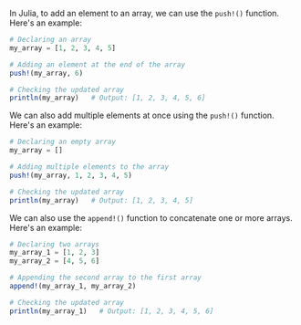 In Julia, to add an element to an array, we can use the `push!()` function. Here's an example:

```julia
# Declaring an array
my_array = [1, 2, 3, 4, 5]

# Adding an element at the end of the array
push!(my_array, 6)

# Checking the updated array
println(my_array)   # Output: [1, 2, 3, 4, 5, 6]
```

We can also add multiple elements at once using the `push!()` function. Here's an example:

```julia
# Declaring an empty array
my_array = []

# Adding multiple elements to the array
push!(my_array, 1, 2, 3, 4, 5)

# Checking the updated array
println(my_array)   # Output: [1, 2, 3, 4, 5]
```

We can also use the `append!()` function to concatenate one or more arrays. Here's an example:

```julia
# Declaring two arrays
my_array_1 = [1, 2, 3]
my_array_2 = [4, 5, 6]

# Appending the second array to the first array
append!(my_array_1, my_array_2)

# Checking the updated array
println(my_array_1)   # Output: [1, 2, 3, 4, 5, 6]
```
